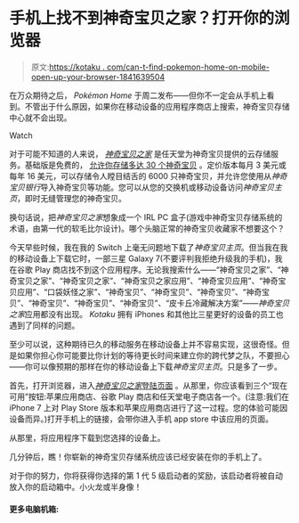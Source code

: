 # 手机上找不到神奇宝贝之家？打开你的浏览器

> 原文:[https://kotaku . com/can-t-find-pokemon-home-on-mobile-open-up-your-browser-1841639504](https://kotaku.com/can-t-find-pokemon-home-on-mobile-open-up-your-browser-1841639504)

在万众期待之后， *Pokémon Home* 于周二发布——但你不一定会从手机上看到。不管出于什么原因，如果你在移动设备的应用程序商店上搜索，神奇宝贝存储中心就不会出现。

Watch

对于可能不知道的人来说， [*神奇宝贝之家*](https://home.pokemon.com/en-us/) 是任天堂为神奇宝贝提供的云存储服务。基础版是免费的， [允许你存储多达 30 个神奇宝贝](https://kotaku.com/nintendo-explains-how-pokemon-home-will-work-1841304271) 。定价版本每月 3 美元或每年 16 美元，可以存储令人瞠目结舌的 6000 只神奇宝贝，并允许您使用从*神奇宝贝银行*导入神奇宝贝等功能。您可以从您的交换机或移动设备访问*神奇宝贝主页*，即时无缝管理您的神奇宝贝。

换句话说，把*神奇宝贝之家*想象成一个 IRL PC 盒子(游戏中神奇宝贝存储系统的术语，由第一代的软毛比尔设计)。哪个头脑正常的神奇宝贝收藏家不想要这个？

今天早些时候，我在我的 Switch 上毫无问题地下载了*神奇宝贝主页*。但当我在我的移动设备上下载它时，一部三星 Galaxy 7(不要评判我拒绝升级我的手机)，我在谷歌 Play 商店找不到这个应用程序。无论我搜索什么——“神奇宝贝之家”、“神奇宝贝之家”、“神奇宝贝之家”、“神奇宝贝之家应用”、“神奇宝贝应用”、“神奇宝贝应用”、“口袋妖怪之家”、“神奇宝贝”、“神奇宝贝”、“神奇宝贝”、“神奇宝贝”、“神奇宝贝”、“神奇宝贝”、“神奇宝贝”、“皮卡丘冷藏解决方案”——*神奇宝贝之家*应用都没有出现。 *Kotaku* 拥有 iPhones 和其他比三星更好的设备的员工也遇到了同样的问题。

至少可以说，这种期待已久的移动服务在移动设备上并不容易实现，这很奇怪。但是如果你担心你可能要比你计划的等待更长时间来建立你的跨代梦之队，不要担心——你可以像预期的那样在你的移动设备上下载*神奇宝贝主页*。只是多了一步。

首先，打开浏览器，进入[*神奇宝贝之家*登陆页面](https://home.pokemon.com/en-us/) 。从那里，你应该看到三个“现在可用”按钮:苹果应用商店、谷歌 Play 商店和任天堂电子商店各一个。(注意:我们在 iPhone 7 上对 Play Store 版本和苹果应用商店进行了这一过程。您的体验可能因设备而异。)打开手机上的链接，会带你进入手机 app store 中该应用的页面。

从那里，将应用程序下载到您选择的设备上。

几分钟后，瞧！你崭新的神奇宝贝存储系统应该已经安装在你的手机上了。

对于你的努力，你将获得你选择的第 1 代 5 级启动者的奖励，该启动者将被自动放入你的启动箱中。小火龙或半身像！

#### 更多电脑机箱:
